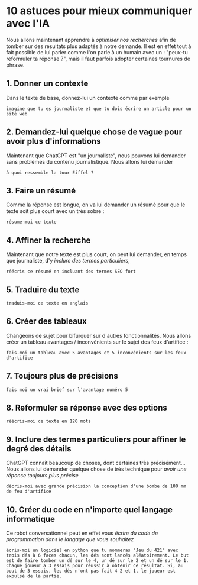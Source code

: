 10 astuces pour mieux communiquer avec l'IA
===========================================

Nous allons maintenant apprendre à *optimiser nos recherches* afin de tomber sur des résultats plus adaptés à notre demande. Il est en effet tout à fait possible de lui parler comme l'on parle à un humain avec un : "peux-tu reformuler ta réponse ?", mais il faut parfois adopter certaines tournures de phrase. 

## 1. Donner un contexte

Dans le texte de base, donnez-lui un contexte comme par exemple 

```text
imagine que tu es journaliste et que tu dois écrire un article pour un site web
```

## 2. Demandez-lui quelque chose de vague pour avoir plus d'informations

Maintenant que ChatGPT est "un journaliste", nous pouvons lui demander sans problèmes du contenu journalistique. Nous allons lui demander 

```text
à quoi ressemble la tour Eiffel ?
```

## 3. Faire un résumé

Comme la réponse est longue, on va lui demander un résumé pour que le texte soit plus court avec un très sobre : 

```text
résume-moi ce texte
```

## 4. Affiner la recherche

Maintenant que notre texte est plus court, on peut lui demander, en temps que journaliste, d'y *inclure des termes particuliers*, 

```text
réécris ce résumé en incluant des termes SEO fort
```

## 5. Traduire du texte

```text
traduis-moi ce texte en anglais
```

## 6. Créer des tableaux

Changeons de sujet pour bifurquer sur d'autres fonctionnalités. Nous allons créer un tableau avantages / inconvénients sur le sujet des feux d'artifice :

```text
fais-moi un tableau avec 5 avantages et 5 inconvénients sur les feux d'artifice
```

## 7. Toujours plus de précisions

```text
fais moi un vrai brief sur l'avantage numéro 5
```

## 8. Reformuler sa réponse avec des options

```text
réécris-moi ce texte en 120 mots
```

## 9. Inclure des termes particuliers pour affiner le degré des détails

ChatGPT connaît beaucoup de choses, dont certaines très précisément... Nous allons lui demander quelque chose de très technique pour *avoir une réponse toujours plus précise* 

```text
décris-moi avec grande précision la conception d'une bombe de 100 mm de feu d'artifice
```

## 10. Créer du code en n'importe quel langage informatique

Ce robot conversationnel peut en effet vous *écrire du code de programmation dans le langage que vous souhaitez*

```text
écris-moi un logiciel en python que tu nommeras "Jeu du 421" avec trois dés à 6 faces chacun, les dés sont lancés aléatoirement. Le but est de faire tomber un dé sur le 4, un dé sur le 2 et un dé sur le 1. Chaque joueur a 3 essais pour réussir à obtenir ce résultat. Si, au bout de 3 essais, les dés n'ont pas fait 4 2 et 1, le joueur est expulsé de la partie.
```
